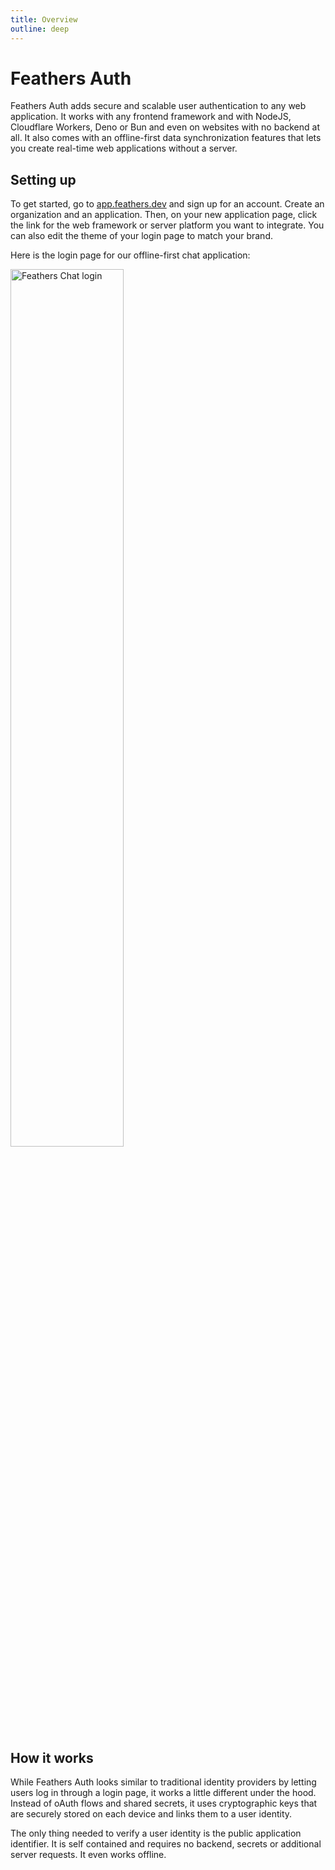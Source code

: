 ```yaml
---
title: Overview
outline: deep
---
```


# Feathers Auth

Feathers Auth adds secure and scalable user authentication to any web application. It works with any frontend framework and with NodeJS, Cloudflare Workers, Deno or Bun and even on websites with no backend at all. It also comes with an offline-first data synchronization features that lets you create real-time web applications without a server.

## Setting up

To get started, go to [app.feathers.dev](https://app.feathers.dev) and sign up for an account. Create an organization and an application. Then, on your new application page, click the link for the web framework or server platform you want to integrate. You can also edit the theme of your login page to match your brand.

Here is the login page for our offline-first chat application:

<img src="/img/feathers-chat-login.png" alt="Feathers Chat login" width="60%" />

## How it works

While Feathers Auth looks similar to traditional identity providers by letting users log in through a login page, it works a little different under the hood. Instead of oAuth flows and shared secrets, it uses cryptographic keys that are securely stored on each device and links them to a user identity.

The only thing needed to verify a user identity is the public application identifier. It is self contained and requires no backend, secrets or additional server requests. It even works offline.
